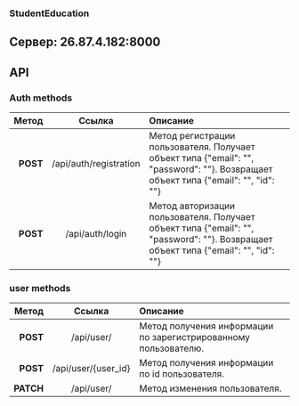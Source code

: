 ### StudentEducation

## Cервер: 26.87.4.182:8000
## API

### Аuth methods

| Метод | Ссылка | Описание|
|----:|:----:|:---------------|
| **POST** | /api/auth/registration | Метод регистрации пользователя. Получает объект типа {"email": "", "password": ""}. Возвращает объект типа {"email": "", "id": ""} |
| **POST** | /api/auth/login | Метод авторизации пользователя. Получает объект типа {"email": "", "password": ""}. Возвращает объект типа {"email": "", "id": ""} |

### user methods

| Метод | Ссылка | Описание|
|----:|:----:|:---------------|
| **POST** | /api/user/ | Метод получения информации по зарегистрированному пользователю. |
| **POST** | /api/user/{user_id} | Метод получения информации по id пользователя. |
| **PATCH** | /api/user/ | Метод изменения пользователя. |

